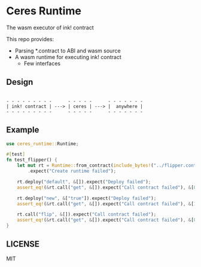 # Ceres Runtime

The wasm executor of ink! contract

This repo provides:

* Parsing *.contract to ABI and wasm source
* A wasm runtime for executing ink! contract
  * Few interfaces
  
## Design

``` text

- - - - - - - - -      - - - - -      - - - - - - -
| ink! contract | ---> | ceres | ---> |  anywhere |
- - - - - - - - -      - - - - -      - - - - - - -

```

## Example

```rust
use ceres_runtime::Runtime;

#[test]
fn test_flipper() {
    let mut rt = Runtime::from_contract(include_bytes!("../flipper.contract"))
        .expect("Create runtime failed");

    rt.deploy("default", &[]).expect("Deploy failed");
    assert_eq!(&rt.call("get", &[]).expect("Call contract failed"), &[0]);

    rt.deploy("new", &["true"]).expect("Deploy failed");
    assert_eq!(&rt.call("get", &[]).expect("Call contract failed"), &[1]);

    rt.call("flip", &[]).expect("Call contract failed");
    assert_eq!(&rt.call("get", &[]).expect("Call contract failed"), &[0]);
}
```

## LICENSE

MIT
